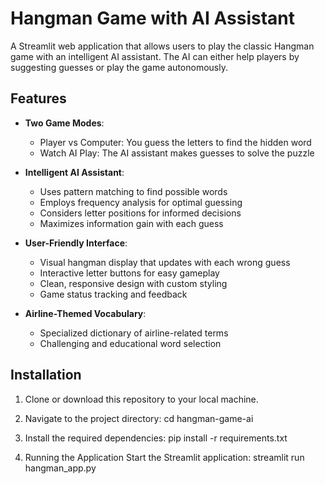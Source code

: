 # Hangman Game with AI Assistant

A Streamlit web application that allows users to play the classic Hangman game with an intelligent AI assistant. The AI can either help players by suggesting guesses or play the game autonomously.

## Features

- **Two Game Modes**:
  - Player vs Computer: You guess the letters to find the hidden word
  - Watch AI Play: The AI assistant makes guesses to solve the puzzle

- **Intelligent AI Assistant**:
  - Uses pattern matching to find possible words
  - Employs frequency analysis for optimal guessing
  - Considers letter positions for informed decisions
  - Maximizes information gain with each guess

- **User-Friendly Interface**:
  - Visual hangman display that updates with each wrong guess
  - Interactive letter buttons for easy gameplay
  - Clean, responsive design with custom styling
  - Game status tracking and feedback

- **Airline-Themed Vocabulary**:
  - Specialized dictionary of airline-related terms
  - Challenging and educational word selection

## Installation

1. Clone or download this repository to your local machine.

2. Navigate to the project directory:
   cd hangman-game-ai

3. Install the required dependencies:
    pip install -r requirements.txt

4. Running the Application
    Start the Streamlit application:
    streamlit run hangman_app.py